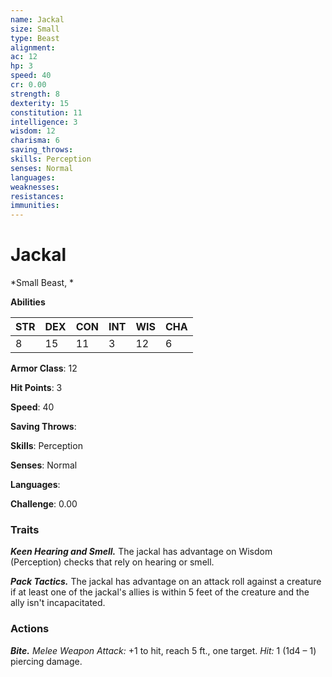 ```yaml
---
name: Jackal
size: Small
type: Beast
alignment: 
ac: 12
hp: 3
speed: 40
cr: 0.00
strength: 8
dexterity: 15
constitution: 11
intelligence: 3
wisdom: 12
charisma: 6
saving_throws: 
skills: Perception
senses: Normal
languages: 
weaknesses:
resistances:
immunities:
---
```


# Jackal

*Small Beast, *

**Abilities**

| STR | DEX | CON | INT | WIS | CHA |
| --- | --- | --- | --- | --- | --- |
| 8 | 15 | 11 | 3 | 12 | 6 |

**Armor Class**: 12

**Hit Points**: 3

**Speed**: 40

**Saving Throws**: 

**Skills**: Perception

**Senses**: Normal

**Languages**: 

**Challenge**: 0.00


### Traits
***Keen Hearing and Smell.*** The jackal has advantage on Wisdom (Perception) checks that rely on hearing or smell. 

***Pack Tactics.*** The jackal has advantage on an attack roll against a creature if at least one of the jackal's allies is within 5 feet of the creature and the ally isn't incapacitated.

### Actions
***Bite.*** *Melee Weapon Attack:* +1 to hit, reach 5 ft., one target. *Hit:* 1 (1d4 – 1) piercing damage.
